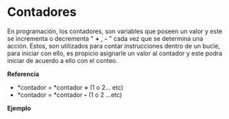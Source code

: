 # Contadores

En programación, los contadores, son variables que poseen un valor y este se incrementa o decrementa " **+** , **-** " cada vez que se determina una acción. Estos, son utilizados para contar instrucciones dentro de un bucle, para iniciar con ello, es propicio asignarle un valor al contador y este podra iniciar de acuerdo a ello con el conteo.
 
 **Referencia**
 *  *contador = *contador **+** (1 o 2... etc)
 *  *contador = *contador **-** (1 o 2 ...etc) 
 
 **Ejemplo**
 
